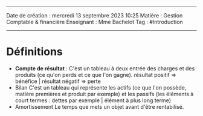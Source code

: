  ---

 Date de création : mercredi 13 septembre 2023 10:25
 Matière : Gestion Comptable & financière
 Enseignant : Mme Bachelot
 Tag : #Introduction

---

# Définitions 

- **Compte de résultat** : C'est un tableau à deux entrée des charges et des produits (ce qu'on perds et ce que l'on gagne). résultat positif => bénéfice | résultat négatif => perte
- Bilan
C'est un tableau qui représente les actifs (ce que l'on possède, matière premières et produit par exemple) et les passifs (les éléments à court termes : dettes par exemple | élément à plus long terme)
- Amortissement
Le temps que mets un objet avant d'être rentabilisé.

